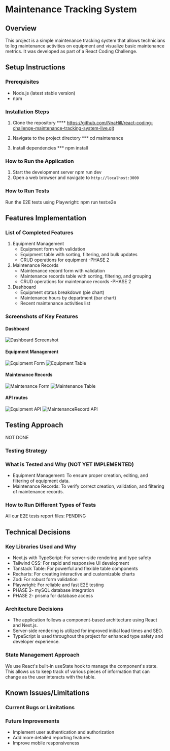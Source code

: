 # Maintenance Tracking System

## Overview
This project is a simple maintenance tracking system that allows technicians to log maintenance activities on equipment and visualize basic maintenance metrics. It was developed as part of a React Coding Challenge.

## Setup Instructions

### Prerequisites
- Node.js (latest stable version)
- npm

### Installation Steps
1. Clone the repository **** https://github.com/NnaHill/react-coding-challenge-maintenance-tracking-system-live.git

2. Navigate to the project directory  ***  cd maintenance
3. Install dependencies ***    npm install

### How to Run the Application
1. Start the development server    npm run dev
2. Open a web browser and navigate to `http://localhost:3000`

### How to Run Tests
Run the E2E tests using Playwright: npm run test:e2e

## Features Implementation

### List of Completed Features
1. Equipment Management
   - Equipment form with validation
   - Equipment table with sorting, filtering, and bulk updates
   - CRUD operations for equipment -PHASE 2
2. Maintenance Records
   - Maintenance record form with validation
   - Maintenance records table with sorting, filtering, and grouping
   - CRUD operations for maintenance records -PHASE 2
3. Dashboard
   - Equipment status breakdown (pie chart)
   - Maintenance hours by department (bar chart)
   - Recent maintenance activities list

### Screenshots of Key Features
#### Dashboard
![Dashboard Screenshot](./maintenance/public/dashboard.png)

#### Equipment Management
![Equipment Form](./maintenance/public/equipmentForm.png)
![Equipment Table](./maintenance/public/equipmentTable-phase2.png)

#### Maintenance Records
![Maintenance Form](./maintenance/public/maintenanceRecordForm.png)
![Maintenance Table](./maintenance/public/maintenanceTable-phase2.png)

#### API routes
![Equipment API ](./maintenance/public/EquipmentAPIList.png)
![MaintenanceRecord API ](./maintenance/public/maintenanceAPIList.png)

## Testing Approach
NOT DONE

### Testing Strategy


### What is Tested and Why (NOT YET IMPLEMENTED)
- Equipment Management: To ensure proper creation, editing, and filtering of equipment data.
- Maintenance Records: To verify correct creation, validation, and filtering of maintenance records.

### How to Run Different Types of Tests
All our E2E tests report files:
PENDING

## Technical Decisions

### Key Libraries Used and Why
- Next.js with TypeScript: For server-side rendering and type safety
- Tailwind CSS: For rapid and responsive UI development
- Tanstack Table: For powerful and flexible table components
- Recharts: For creating interactive and customizable charts
- Zod: For robust form validation
- Playwright: For reliable and fast E2E testing
- PHASE 2- mySQL database integration
- PHASE 2- prisma for database access

### Architecture Decisions
- The application follows a component-based architecture using React and Next.js.
- Server-side rendering is utilized for improved initial load times and SEO.
- TypeScript is used throughout the project for enhanced type safety and developer experience.

### State Management Approach
We use React's built-in useState hook to manage the component's state. This allows us to keep track of various pieces of information that can change as the user interacts with the table.

## Known Issues/Limitations

### Current Bugs or Limitations


### Future Improvements
- Implement user authentication and authorization
- Add more detailed reporting features
- Improve mobile responsiveness

